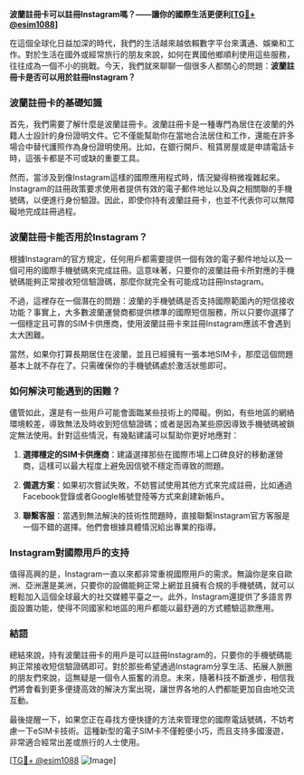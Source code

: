 **波蘭註冊卡可以註冊Instagram嗎？——讓你的國際生活更便利[[TG💪+ @esim1088](https://t.me/s/esim1088)]**

在這個全球化日益加深的時代，我們的生活越來越依賴數字平台來溝通、娛樂和工作。對於生活在國外或經常旅行的朋友來說，如何在異國他鄉順利使用這些服務，往往成為一個不小的挑戰。今天，我們就來聊聊一個很多人都關心的問題：**波蘭註冊卡是否可以用於註冊Instagram？**

### 波蘭註冊卡的基礎知識

首先，我們需要了解什麼是波蘭註冊卡。波蘭註冊卡是一種專門為居住在波蘭的外籍人士設計的身份證明文件。它不僅能幫助你在當地合法居住和工作，還能在許多場合中替代護照作為身份證明使用。比如，在銀行開戶、租賃房屋或是申請電話卡時，這張卡都是不可或缺的重要工具。

然而，當涉及到像Instagram這樣的國際應用程式時，情況變得稍微複雜起來。Instagram的註冊政策要求使用者提供有效的電子郵件地址以及與之相關聯的手機號碼，以便進行身份驗證。因此，即使你持有波蘭註冊卡，也並不代表你可以無障礙地完成註冊過程。

### 波蘭註冊卡能否用於Instagram？

根據Instagram的官方規定，任何用戶都需要提供一個有效的電子郵件地址以及一個可用的國際手機號碼來完成註冊。這意味著，只要你的波蘭註冊卡所對應的手機號碼能夠正常接收短信驗證碼，那麼你就完全有可能成功註冊Instagram。

不過，這裡存在一個潛在的問題：波蘭的手機號碼是否支持國際範圍內的短信接收功能？事實上，大多數波蘭運營商都提供標準的國際短信服務，所以只要你選擇了一個穩定且可靠的SIM卡供應商，使用波蘭註冊卡來註冊Instagram應該不會遇到太大困難。

當然，如果你打算長期居住在波蘭，並且已經擁有一張本地SIM卡，那麼這個問題基本上就不存在了。只需確保你的手機號碼處於激活狀態即可。

### 如何解決可能遇到的困難？

儘管如此，還是有一些用戶可能會面臨某些技術上的障礙。例如，有些地區的網絡環境較差，導致無法及時收到短信驗證碼；或者是因為某些原因導致手機號碼被鎖定無法使用。針對這些情況，有幾點建議可以幫助你更好地應對：

1. **選擇穩定的SIM卡供應商**：建議選擇那些在國際市場上口碑良好的移動運營商，這樣可以最大程度上避免因信號不穩定而導致的問題。
   
2. **備選方案**：如果初次嘗試失敗，不妨嘗試使用其他方式來完成註冊，比如通過Facebook登錄或者Google帳號登陸等方式來創建新帳戶。

3. **聯繫客服**：當遇到無法解決的技術性問題時，直接聯繫Instagram官方客服是一個不錯的選擇。他們會根據具體情況給出專業的指導。

### Instagram對國際用戶的支持

值得高興的是，Instagram一直以來都非常重視國際用戶的需求。無論你是來自歐洲、亞洲還是美洲，只要你的設備能夠正常上網並且擁有合規的手機號碼，就可以輕鬆加入這個全球最大的社交媒體平臺之一。此外，Instagram還提供了多語言界面設置功能，使得不同國家和地區的用戶都能以最舒適的方式體驗這款應用。

### 結語

總結來說，持有波蘭註冊卡的用戶是可以註冊Instagram的，只要你的手機號碼能夠正常接收短信驗證碼即可。對於那些希望通過Instagram分享生活、拓展人脈圈的朋友們來說，這無疑是一個令人振奮的消息。未來，隨著科技不斷進步，相信我們將會看到更多便捷高效的解決方案出現，讓世界各地的人們都能更加自由地交流互動。

最後提醒一下，如果您正在尋找方便快捷的方法來管理您的國際電話號碼，不妨考慮一下eSIM卡技術。這種新型的電子SIM卡不僅輕便小巧，而且支持多國漫遊，非常適合經常出差或旅行的人士使用。

[[TG💪+ @esim1088](https://t.me/s/esim1088) ![Image](https://i.postimg.cc/4NQfJmqS/Snipaste-2025-05-13-00-14-12.png)]